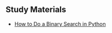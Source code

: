 ## Study Materials

- [How to Do a Binary Search in Python](https://realpython.com/binary-search-python/)